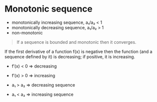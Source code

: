 # Monotonic sequence

- monotonically increasing sequence, a₁/a₂ < 1
- monotonically decreasing sequence, a₁/a₂ > 1
- non-monotonic

>If a sequence is bounded and monotonic then it converges.

If the first derivative of a function f(x) is negative then the function (and a sequence defined by it) is decreasing; if positive, it is increasing.
- f′(x) < 0 ⇒ decreasing
- f′(x) > 0 ⇒ increasing

- a₁ > a₂ ⇒ decreasing sequence
- a₁ < a₂ ⇒ increasing sequence
